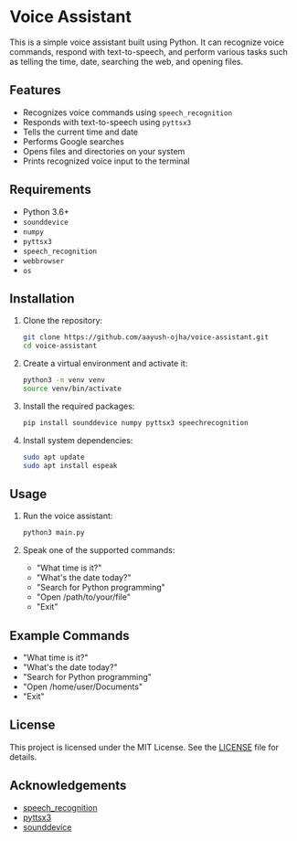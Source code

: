 # Voice Assistant

This is a simple voice assistant built using Python. It can recognize voice commands, respond with text-to-speech, and perform various tasks such as telling the time, date, searching the web, and opening files.

## Features

- Recognizes voice commands using `speech_recognition`
- Responds with text-to-speech using `pyttsx3`
- Tells the current time and date
- Performs Google searches
- Opens files and directories on your system
- Prints recognized voice input to the terminal

## Requirements

- Python 3.6+
- `sounddevice`
- `numpy`
- `pyttsx3`
- `speech_recognition`
- `webbrowser`
- `os`

## Installation

1. Clone the repository:
    ```bash
    git clone https://github.com/aayush-ojha/voice-assistant.git
    cd voice-assistant
    ```

2. Create a virtual environment and activate it:
    ```bash
    python3 -m venv venv
    source venv/bin/activate
    ```

3. Install the required packages:
    ```bash
    pip install sounddevice numpy pyttsx3 speechrecognition
    ```

4. Install system dependencies:
    ```bash
    sudo apt update
    sudo apt install espeak
    ```

## Usage

1. Run the voice assistant:
    ```bash
    python3 main.py
    ```

2. Speak one of the supported commands:
    - "What time is it?"
    - "What's the date today?"
    - "Search for Python programming"
    - "Open /path/to/your/file"
    - "Exit"

## Example Commands

- "What time is it?"
- "What's the date today?"
- "Search for Python programming"
- "Open /home/user/Documents"
- "Exit"

## License

This project is licensed under the MIT License. See the [LICENSE](LICENSE) file for details.

## Acknowledgements

- [speech_recognition](https://pypi.org/project/SpeechRecognition/)
- [pyttsx3](https://pypi.org/project/pyttsx3/)
- [sounddevice](https://pypi.org/project/sounddevice/)